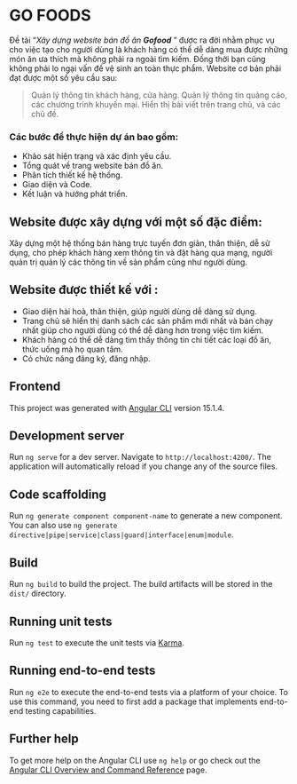 # GO FOODS

Đề tài “*Xây dựng website bán đồ ăn **Gofood*** ” được ra đời nhằm phục vụ cho việc tạo cho người dùng là khách hàng có thể dễ dàng mua được những món ăn ưa thích mà không phải ra ngoài tìm kiếm. Đồng thời bạn cũng không phải lo ngại vấn đề vệ sinh an toàn thực phẩm. Website cơ bản phải đạt được một số yêu cầu sau:
 > Quản lý thông tin khách hàng, cửa hàng.
 > Quản lý thông tin quảng cáo, các chương trình khuyến mại.
 > Hiển thị bài viết trên trang chủ, và các chủ đề.
### Các bước để thực hiện dự án bao gồm:
- Khảo sát hiện trạng và xác định yêu cầu.
- Tổng quát về trang website bán đồ ăn.
- Phân tích thiết kế hệ thống.
- Giao diện và Code.
- Kết luận và hướng phát triển.
## Website được xây dựng với một số đặc điểm:
Xây dựng một hệ thống bán hàng trực tuyến đơn giản, thân thiện, dễ sử dụng, cho phép khách hàng xem thông tin và đặt hàng qua mạng, người quản trị quản lý các thông tin về sản phẩm cũng như người dùng.
 ## Website được thiết kế với :
 - Giao diện hài hoà, thân thiện, giúp người dùng dễ dàng sử dụng.
 - Trang chủ sẽ hiển thị danh sách các sản phẩm mới nhất và bán chạy nhất giúp cho người dùng có thể dễ dàng hơn trong việc tìm kiếm.
 - Khách hàng có thể dễ dàng tìm thấy thông tin chi tiết các loại đồ ăn, thức uống mà họ quan tâm.
 - Có chức năng đăng ký, đăng nhập.













## Frontend

This project was generated with [Angular CLI](https://github.com/angular/angular-cli) version 15.1.4.

## Development server

Run `ng serve` for a dev server. Navigate to `http://localhost:4200/`. The application will automatically reload if you change any of the source files.

## Code scaffolding

Run `ng generate component component-name` to generate a new component. You can also use `ng generate directive|pipe|service|class|guard|interface|enum|module`.

## Build

Run `ng build` to build the project. The build artifacts will be stored in the `dist/` directory.

## Running unit tests

Run `ng test` to execute the unit tests via [Karma](https://karma-runner.github.io).

## Running end-to-end tests

Run `ng e2e` to execute the end-to-end tests via a platform of your choice. To use this command, you need to first add a package that implements end-to-end testing capabilities.

## Further help

To get more help on the Angular CLI use `ng help` or go check out the [Angular CLI Overview and Command Reference](https://angular.io/cli) page.
#
